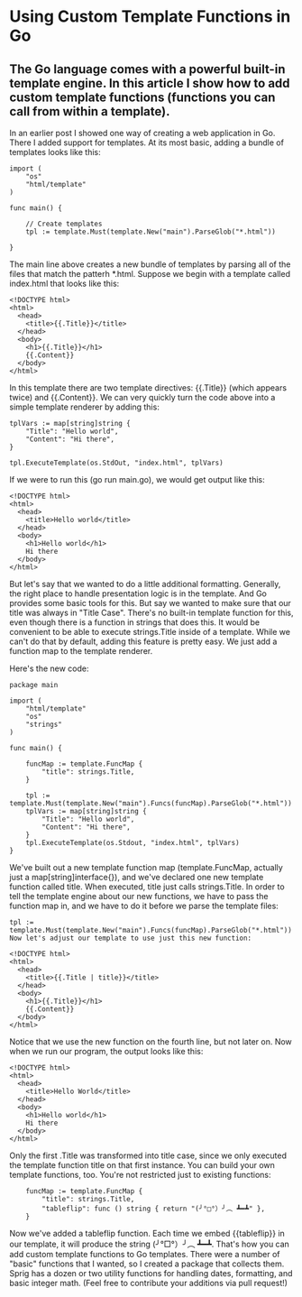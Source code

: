 # Using Custom Template Functions in Go
## The Go language comes with a powerful built-in template engine. In this article I show how to add custom template functions (functions you can call from within a template).
In an earlier post I showed one way of creating a web application in Go. There I added support for templates. At its most basic, adding a bundle of templates looks like this:

```golang
import (
    "os"
    "html/template"
)

func main() {

    // Create templates
    tpl := template.Must(template.New("main").ParseGlob("*.html"))

}
```

The main line above creates a new bundle of templates by parsing all of the files that match the patterh *.html.
Suppose we begin with a template called index.html that looks like this:

```
<!DOCTYPE html>
<html>
  <head>
    <title>{{.Title}}</title>
  </head>
  <body>
    <h1>{{.Title}}</h1>
    {{.Content}}
  </body>
</html>
```

In this template there are two template directives: {{.Title}} (which appears twice) and {{.Content}}.
We can very quickly turn the code above into a simple template renderer by adding this:

```
tplVars := map[string]string {
    "Title": "Hello world",
    "Content": "Hi there",
}

tpl.ExecuteTemplate(os.StdOut, "index.html", tplVars)
```

If we were to run this (go run main.go), we would get output like this:
```
<!DOCTYPE html>
<html>
  <head>
    <title>Hello world</title>
  </head>
  <body>
    <h1>Hello world</h1>
    Hi there
  </body>
</html>
```

But let's say that we wanted to do a little additional formatting. Generally, the right place to handle presentation logic is in the template. And Go provides some basic tools for this. But say we wanted to make sure that our title was always in "Title Case". There's no built-in template function for this, even though there is a function in strings that does this.
It would be convenient to be able to execute strings.Title inside of a template. While we can't do that by default, adding this feature is pretty easy. We just add a function map to the template renderer.

Here's the new code:

```
package main

import (
    "html/template"
    "os"
    "strings"
)

func main() {

    funcMap := template.FuncMap {
        "title": strings.Title,
    }

    tpl := template.Must(template.New("main").Funcs(funcMap).ParseGlob("*.html"))
    tplVars := map[string]string {
        "Title": "Hello world",
        "Content": "Hi there",
    }
    tpl.ExecuteTemplate(os.Stdout, "index.html", tplVars)
}
```
We've built out a new template function map (template.FuncMap, actually just a map[string]interface{}), and we've declared one new template function called title. When executed, title just calls strings.Title.
In order to tell the template engine about our new functions, we have to pass the function map in, and we have to do it before we parse the template files:

```
tpl := template.Must(template.New("main").Funcs(funcMap).ParseGlob("*.html"))
Now let's adjust our template to use just this new function:
```
```
<!DOCTYPE html>
<html>
  <head>
    <title>{{.Title | title}}</title>
  </head>
  <body>
    <h1>{{.Title}}</h1>
    {{.Content}}
  </body>
</html>
```

Notice that we use the new function on the fourth line, but not later on. Now when we run our program, the output looks like this:
```
<!DOCTYPE html>
<html>
  <head>
    <title>Hello World</title>
  </head>
  <body>
    <h1>Hello world</h1>
    Hi there
  </body>
</html>
```

Only the first .Title was transformed into title case, since we only executed the template function title on that first instance.
You can build your own template functions, too. You're not restricted just to existing functions:

```
    funcMap := template.FuncMap {
        "title": strings.Title,
        "tableflip": func () string { return "(╯°□°）╯︵ ┻━┻" },
    }
```
Now we've added a tableflip function. Each time we embed {{tableflip}} in our template, it will produce the string (╯°□°）╯︵ ┻━┻.
That's how you can add custom template functions to Go templates. There were a number of "basic" functions that I wanted, 
so I created a package that collects them. Sprig has a dozen or two utility functions for handling dates, formatting, 
and basic integer math. (Feel free to contribute your additions via pull request!)
